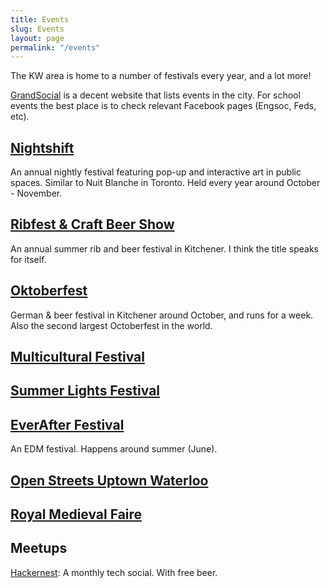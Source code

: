 ```yaml
---
title: Events
slug: Events
layout: page
permalink: "/events"
---
```

The KW area is home to a number of festivals every year, and a lot more!

[GrandSocial](http://grandsocial.ca/) is a decent website that lists events in the city. For school events the best place is to check relevant Facebook pages (Engsoc, Feds, etc).

## [Nightshift](http://nightshiftwr.ca/)
An annual nightly festival featuring pop-up and interactive art in public spaces. Similar to Nuit Blanche in Toronto.
Held every year around October - November.

## [Ribfest & Craft Beer Show](http://www.kitchenerribandbeerfest.com/)
An annual summer rib and beer festival in Kitchener. I think the title speaks for itself.

## [Oktoberfest](http://www.oktoberfest.ca/)
German & beer festival in Kitchener around October, and runs for a week. Also the second largest Octoberfest in the world.

## [Multicultural Festival](https://www.kitchener.ca/en/livinginkitchener/KWMulticulturalFestival.asp)

## [Summer Lights Festival](http://www.summerlightsfestival.com/)

## [EverAfter Festival](http://www.everafterfest.com/)
An EDM festival. Happens around summer (June).

## [Open Streets Uptown Waterloo](http://www.openstreetsutw.ca/)

## [Royal Medieval Faire](http://www.royalmedievalfaire.org/)

## Meetups
[Hackernest](http://hackernest.com/): A monthly tech social. With free beer.

